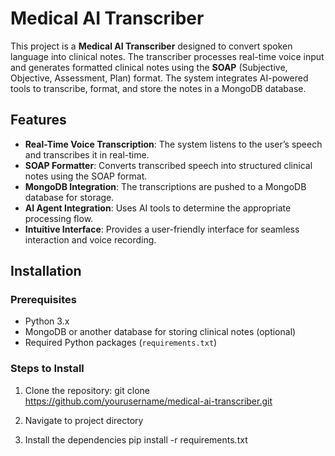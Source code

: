 # Medical AI Transcriber

This project is a **Medical AI Transcriber** designed to convert spoken language into clinical notes. The transcriber processes real-time voice input and generates formatted clinical notes using the **SOAP** (Subjective, Objective, Assessment, Plan) format. The system integrates AI-powered tools to transcribe, format, and store the notes in a MongoDB database.

## Features

- **Real-Time Voice Transcription**: The system listens to the user’s speech and transcribes it in real-time.
- **SOAP Formatter**: Converts transcribed speech into structured clinical notes using the SOAP format.
- **MongoDB Integration**: The transcriptions are pushed to a MongoDB database for storage.
- **AI Agent Integration**: Uses AI tools to determine the appropriate processing flow.
- **Intuitive Interface**: Provides a user-friendly interface for seamless interaction and voice recording.

## Installation

### Prerequisites

- Python 3.x
- MongoDB or another database for storing clinical notes (optional)
- Required Python packages (`requirements.txt`)

### Steps to Install

1. Clone the repository:
   git clone https://github.com/yourusername/medical-ai-transcriber.git

2. Navigate to project directory
3. Install the dependencies
   pip install -r requirements.txt
